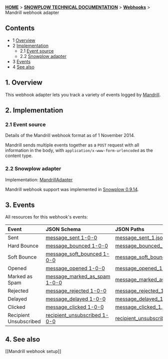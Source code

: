 <a name="top" />

[**HOME**](Home) > [**SNOWPLOW TECHNICAL DOCUMENTATION**](Snowplow-technical-documentation) > [**Webhooks**](Webhooks) > Mandrill webhook adapter

## Contents

- 1 [Overview](#overview)
- 2 [Implementation](#implementation)
  - 2.1 [Event source](#source)
  - 2.2 [Snowplow adapter](#adapter)
- 3 [Events](#events)
- 4 [See also](#see-also)

<a name="overview" />

## 1. Overview

This webhook adapter lets you track a variety of events logged by [Mandrill][mandrill-website].

<a name="implementation" />

## 2. Implementation

<a name="source" />

### 2.1 Event source

Details of the Mandrill webhook format as of 1 November 2014.

Mandrill sends multiple events together as a `POST` request with all information in the body, with `application/x-www-form-urlencoded` as the content type.

<a name="adapter" />

### 2.2 Snowplow adapter

Implementation: [MandrillAdapter][mandrill-adapter]

Mandrill webhook support was implemented in [Snowplow 0.9.14][snowplow-0.9.14].

<a name="events" />

## 3. Events

All resources for this webhook's events:

| **Event**      | **JSON Schema**                                  | **JSON Paths**                                    | **Redshift Table**                                     |
|:---------------|:-------------------------------------------------|:--------------------------------------------------|:-------------------------------------------------------|
| Sent                   | [message_sent 1-0-0][sent-json-schema]                 | [message_sent_1.json][sent-json-paths]                 | [com_mandrill_message_sent_1.sql][sent-sql]                 |
| Hard Bounce            | [message_bounced 1-0-0][bounced-json-schema]           | [message_bounced_1.json][bounced-json-paths]           | [com_mandrill_message_bounced_1.sql][bounced-sql]           |
| Soft Bounce            | [message_soft_bounced 1-0-0][soft-bounced-json-schema] | [message_soft_bounced_1.json][soft-bounced-json-paths] | [com_mandrill_message_soft_bounced_1.sql][soft-bounced-sql] |
| Opened                 | [message_opened 1-0-0][opened-json-schema]             | [message_opened_1.json][opened-json-paths]             | [com_mandrill_message_opened_1.sql][opened-sql]             |
| Marked as Spam         | [message_marked_as_spam 1-0-0][spam-json-schema]            | [message_marked_as_spam_1.json][spam-json-paths]       | [com_mandrill_message_marked_as_spam.sql][spam-sql]         |
| Rejected               | [message_rejected 1-0-0][rejected-json-schema]         | [message_rejected_1.json][rejected-json-paths]         | [com_mandrill_message_rejected_1.sql][rejected-sql]         |
| Delayed                | [message_delayed 1-0-0][delayed-json-schema]           | [message_delayed_1.json][delayed-json-paths]           | [com_mandrill_message_delayed_1.sql][delayed-sql]           |
| Clicked                | [message_clicked 1-0-0][clicked-json-schema]           | [message_clicked_1.json][clicked-json-paths]           | [com_mandrill_message_clicked_1.sql][clicked-sql]           |
| Recipient Unsubscribed | [recipient_unsubscribed 1-0-0][unsub-json-schema]      | [recipient_unsubscribed_1.json][unsub-json-paths]      | [com_mandrill_recipient_unsubscribed_1.sql][unsub-sql]      |

<a name="see-also" />

## 4. See also

[[Mandrill webhook setup]]

[mandrill-website]: https://mandrill.com/
[mandrill-adapter]: https://github.com/snowplow/snowplow/blob/master/3-enrich/scala-common-enrich/src/main/scala/com.snowplowanalytics.snowplow.enrich/common/adapters/registry/MandrillAdapter.scala
[snowplow-0.9.14]: https://github.com/snowplow/snowplow/releases/tag/0.9.14

[sent-json-schema]: https://github.com/snowplow/iglu-central/tree/master/schemas/com.mandrill/message_sent/jsonschema/1-0-0
[bounced-json-schema]: https://github.com/snowplow/iglu-central/tree/master/schemas/com.mandrill/message_bounced/jsonschema/1-0-0
[soft-bounced-json-schema]: https://github.com/snowplow/iglu-central/tree/master/schemas/com.mandrill/message_soft_bounced/jsonschema/1-0-0
[opened-json-schema]: https://github.com/snowplow/iglu-central/tree/master/schemas/com.mandrill/message_opened/jsonschema/1-0-0
[spam-json-schema]: https://github.com/snowplow/iglu-central/tree/master/schemas/com.mandrill/message_marked_as_spam/jsonschema/1-0-0
[rejected-json-schema]: https://github.com/snowplow/iglu-central/tree/master/schemas/com.mandrill/message_rejected/jsonschema/1-0-0
[delayed-json-schema]: https://github.com/snowplow/iglu-central/tree/master/schemas/com.mandrill/message_delayed/jsonschema/1-0-0
[clicked-json-schema]: https://github.com/snowplow/iglu-central/tree/master/schemas/com.mandrill/message_clicked/jsonschema/1-0-0
[unsub-json-schema]: https://github.com/snowplow/iglu-central/tree/master/schemas/com.mandrill/recipient_unsubscribed/jsonschema/1-0-0

[sent-json-paths]: https://github.com/snowplow/iglu-central/blob/master/jsonpaths/com.mandrill/message_sent_1.json
[bounced-json-paths]: https://github.com/snowplow/iglu-central/blob/master/jsonpaths/com.mandrill/message_bounced_1.json
[soft-bounced-json-paths]: https://github.com/snowplow/iglu-central/blob/master/jsonpaths/com.mandrill/message_soft_bounced_1.json
[opened-json-paths]: https://github.com/snowplow/iglu-central/blob/master/jsonpaths/com.mandrill/message_opened_1.json
[spam-json-paths]: https://github.com/snowplow/iglu-central/blob/master/jsonpaths/com.mandrill/message_marked_as_spam_1.json
[rejected-json-paths]: https://github.com/snowplow/iglu-central/blob/master/jsonpaths/com.mandrill/message_rejected_1.json
[delayed-json-paths]: https://github.com/snowplow/iglu-central/blob/master/jsonpaths/com.mandrill/message_delayed_1.json
[clicked-json-paths]: https://github.com/snowplow/iglu-central/blob/master/jsonpaths/com.mandrill/message_clicked_1.json
[unsub-json-paths]: https://github.com/snowplow/iglu-central/blob/master/jsonpaths/com.mandrill/recipient_unsubscribed_1.json

[sent-sql]: https://github.com/snowplow/iglu-central/blob/master/sql/com.mandrill/message_sent_1.sql
[bounced-sql]: https://github.com/snowplow/iglu-central/blob/master/sql/com.mandrill/message_bounced_1.sql
[soft-bounced-sql]: https://github.com/snowplow/iglu-central/blob/master/sql/com.mandrill/message_soft_bounced_1.sql
[opened-sql]: https://github.com/snowplow/iglu-central/blob/master/sql/com.mandrill/message_opened_1.sql
[spam-sql]: https://github.com/snowplow/iglu-central/blob/master/sql/com.mandrill/message_marked_as_spam_1.sql
[rejected-sql]: https://github.com/snowplow/iglu-central/blob/master/sql/com.mandrill/message_rejected_1.sql
[delayed-sql]: https://github.com/snowplow/iglu-central/blob/master/sql/com.mandrill/message_delayed_1.sql
[clicked-sql]: https://github.com/snowplow/iglu-central/blob/master/sql/com.mandrill/message_clicked_1.sql
[unsub-sql]: https://github.com/snowplow/iglu-central/blob/master/sql/com.mandrill/recipient_unsubscribed_1.sql
